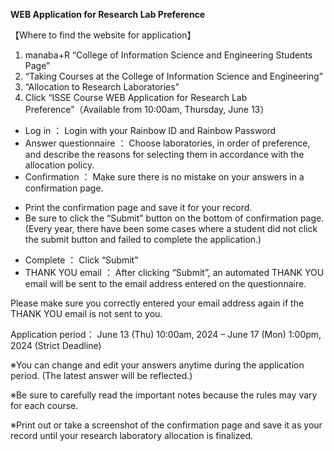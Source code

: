 ﻿**WEB Application for Research Lab Preference** 

【Where to find the website for application】
1. manaba+R “College of Information Science and Engineering Students Page”
2. “Taking Courses at the College of Information Science and Engineering”
3. “Allocation to Research Laboratories”
4. Click “ISSE Course WEB Application for Research Lab Preference”（Available from 10:00am, Thursday, June 13）
- Log in ： Login with your Rainbow ID and Rainbow Password
- Answer questionnaire ： Choose laboratories, in order of preference, and describe the reasons for selecting them in accordance with the allocation policy. 
- Confirmation ： Make sure there is no mistake on your answers in a confirmation page.
* Print the confirmation page and save it for your record.
* Be sure to click the “Submit” button on the bottom of confirmation page. 
(Every year, there have been some cases where a student did not click the submit button and failed to complete the application.)
-  Complete ： Click “Submit”
- THANK YOU email ： After clicking “Submit”, an automated THANK YOU email will be sent to the email address entered on the questionnaire.

Please make sure you correctly entered your email address again if the THANK YOU email is not sent to you.

Application period： June 13 (Thu) 10:00am, 2024 – June 17 (Mon) 1:00pm, 2024 (Strict Deadline)

※You can change and edit your answers anytime during the application period. (The latest answer will be reflected.)

※Be sure to carefully read the important notes because the rules may vary for each course.

※Print out or take a screenshot of the confirmation page and save it as your record until your research laboratory allocation is finalized.
